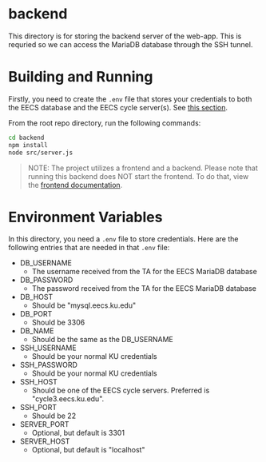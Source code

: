 # backend
This directory is for storing the backend server of the web-app. This is requried so we can access the MariaDB database through the SSH tunnel.

# Building and Running
Firstly, you need to create the `.env` file that stores your credentials to both the EECS database and the EECS cycle server(s). See [this section](#environment-variables).

From the root repo directory, run the following commands:
```bash
cd backend
npm install
node src/server.js
```

> NOTE: The project utilizes a frontend and a backend. Please note that running this backend does NOT start the frontend. To do that, view the [frontend documentation](frontend/README.md).

# Environment Variables
In this directory, you need a `.env` file to store credentials. Here are the following entries that are needed in that `.env` file:
- DB_USERNAME
    - The username received from the TA for the EECS MariaDB database
- DB_PASSWORD
    - The password received from the TA for the EECS MariaDB database
- DB_HOST
    - Should be "mysql.eecs.ku.edu"
- DB_PORT
    - Should be 3306
- DB_NAME
    - Should be the same as the DB_USERNAME
- SSH_USERNAME
    - Should be your normal KU credentials
- SSH_PASSWORD
    - Should be your normal KU credentials
- SSH_HOST
    - Should be one of the EECS cycle servers. Preferred is "cycle3.eecs.ku.edu".
- SSH_PORT
    - Should be 22
- SERVER_PORT
    - Optional, but default is 3301
- SERVER_HOST
    - Optional, but default is "localhost"